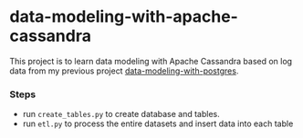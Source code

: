 # data-modeling-with-apache-cassandra
This project is to learn data modeling with Apache Cassandra based on log data from my previous project [data-modeling-with-postgres](https://github.com/hello-lucy-wu/data-modeling-with-postgres/tree/master/data/log_data/2018/11).




### Steps 
* run `create_tables.py` to create database and tables.
* run `etl.py` to process the entire datasets and insert data into each table
